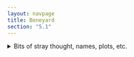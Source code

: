 ```yaml
---
layout: navpage
title: Boneyard
section: "5.1"
---
```


<details markdown="1"><summary>Bits of stray thought, names, plots, etc.</summary>

> The Burn (VII) is a disembodied evil force that wants to spread itself, inflaming destructive passion in place of every other thought.
> It's unconscious now, after gorging on Alembic for a thousand thousand years.
> Queen Theophrasta (V) was its high priestess and is reborn from Hannah Coen; she seeks: 1. to awaken the Burn to consciousness in the modern day, 2. to call and bind the spirits of citizens of Alembic for wisdom and gloating, and 3. to avert the Golden Wish by breaking the knights.
> She has already burned the hearts of a coven of warlocks and replaced them with astrals, called the Serene Five.
> Three of them (Tier III: Confesiran, Saleduc and Tramercan) are the mummified warlocks of the Scarlet Circle who resurrected Theophrasta.
> One of them (Sulefilm) was a Scarlet Circle member. He was lost during the summoning when his mansion burned down.
> They're now charged with raising, modifying, and empowering the Burned and expanding The Burn, barely able to leave the Dream themselves.
> (IV) Leogox was Theophrasta's lover Errol Bayes, now a shapeshifting manticora.
> His conversion to a Serene was incomplete, and his heart beats elsewhere.
> He operates Theophrasta's mortal pawns to find Burned candidates, trade ash, amass reagents and other resources, etc.
> He's impatient, ashamed of his condition, and domineering.
> (III) Cordy (nee Arthama Pritti) was an alchemic knight who called herself the Moon Maiden in 1985 until her defeat in 2012.
> Leogox seduced her and Theophrasta bound her to Cordyceptyrant, a fungal jinn (she lives lest she reincarnate free).
> She's searching for Parcel (and other returning knights) using witchtaster serpents and her cordyceptyrus curse to create willing "pod people" who burst into mutations after a limited lifespan.
> She's unrealistic, vindictive, and romantic. She still pines for Leogox, who thinks she's pathetic.



Monster manual?
> Celestial: A magical being, magically subtle in form or posessing a construct (elemental: afrit, glamourous: jinn, ritual: marit)
> Terrestrial: A mundane, earthly being. A human, animal, vegetable, or mineral. Sometimes: a shade or ghost.
> Warlock, witch, ghoul, etc: A (mostly) human magician and consort/offspring/agent/host to spirits.
> Vampire, werewolf, mummy, etc: A powerful, dead warlock's body host to a foreign spirit.
> Chimera: A great mutation of terrestrials with celestial powers (also: basilisk, sphinx, manticore, true dragon, godzilla, king kong, etc).
> Satyr: A broadly humaniform chimera (also: centaur, harpy, dryad, goblin, etc).
> Cockatrice: A minor or pathetic chimera (also: talking cat, kettle dragon, platypus, witchtaster serpent, etc).
> The Burn (VII): A powerful but slumbering Titan associated with passion, fire, hate, and ash.
> Theophrasta (V): The witchqueen who shattered Alembic, reincarnated in the modern day.
> The Zodiacal Light (-): A coven which hoped to call and bind the Dawn Empress, but failed and the survivors became the Serene.
> The Serene(III): Three Burned modern warlocks confined to the Dream, where they raise Burned armies and serve Theophrasta.
> General Leogox (IV): A shapeshifting manticore or powerful magnate. Confident, analytical, and prone to fits of rage or self-hatred.
> Cordy(ceptyrant) (III): An Alchemical Knight (the Moon Maiden) unwittingly infected with a fungal jinn. Possessive of Leogox, unsure of his feelings. Erratic, romantic, cowardly.
> Witchtaster Serpent (0): A cockatrice with the body of a snake, the head of a hare, the eyes of a goat. It has excellent senses for latent or traces of magic.


Unused genre/skill breakdown?

A princess with a high tier in a genre is more well-equipped and savvy than one who isn't.
How does this affect her?

* Stunts. How is she at athletics, derring-do, and weaponry? ("action" renamed because of heavy overloading)
* Thrills. How is she at espionage, crime, investigation, and intrigue? ("thriller" or "mystery")
* Nature. How is she with animals, survival, hunting, and self-reliance? ("western", but it isn't only!)
* Science. How is she with near-real or sci-fi technology, engineering, computers, and crafting?
* Romance. How is she at loving & living with friends, family, and foes?
* Weird. How much does she know about magic & monsters fantastic & horrific?
* Culture. How is she at history & art, at interacting with high society and meeting expectations? ("musical", historical, comedy of manners)

A special note on non-genres:
* Drama. Drama is built into the dice engine (only rolling when there are stakes, setting specific tensions).
* Historical. That's just some other genre in fancy dress.
* Animation. That's considered a genre? Come on now.
* Comedy. It's assumed to flow from the players.
  It could be a genre -- skill at dealing with the ridiculous or outrageous; everyone knows when someone's mugging.
  But: no. It might work, I'm not brave enough to try.


* Action (War/military; spy/espionage; martial arts, western shoot 'em up)
  * hybrids: buddycop, +comedy, crime, drama, horror, thriller, scifi, superhero, swashbuckler, disaster 
* Thriller (conspiracy; crime; legal; spy; supernatural; disaster, psychological, techno)
* Western (classic, revisionist/anti, contemporary/neo-, fantasy/space, modern)
* Sci Fi (Space travel, time travel, cerebral science, robot & monster films, disaster & alien invasion)
* Horror (zombie, folk, body, found-footage)
* Romance (historical, romdram, romcom, chickflick, praanormal,)
* Fantasy
* Drama 
* Mystery
* Comedy (slapstick, screwball, parody, black)


* Moon. Thief. Crime.
* Mercury. Scientist. Technology.
* Venus. Courtier. Romance & performance.
* Sun. Artist. Expression & the self.
* Mars. Soldier. Action.
* Jupiter. Priest. Manners & civility.
* Saturn. Laborer. Nature, practicality.

## D&D 5e Equivalents

A lot of gamers think in D&D, so here are some ways to translate.

Anything that's undead can be brought over straight. Undead are gonna undead.
Anything incorporeal, fey, more humane fiends and celestials can be spirits.
Anything that's an monstrosity, dragons, that kind of thing is a chimera; it might politely be referred to as a satyr.
Outsiders like true aberrations, celestials, fiends -- those can all be celestials.

5e proposes tiers of play which don't perfectly align with ours, but can be made to fit.
This system is imperfect.
It doesn't work very well for fey, which tend to be tricky-but-not-fearsome, and so have low (5e) challenge ratings despite their intended magical nature.
It's also not ideal for low level "normal" animals, which suffer by comparison to magical beasts.

| 5e title | Princess tier | 5e levels (spells) | 5e CRs | Example |
|----------|---------------|-----------|--------|---------|
| n/a      | -1            | n/a      | 0, 1/8 | Normal animals, giant rats, kobolds |
| Local Heroes | 0         | 1-2 (1st)  | 1/4, 1/2, 1 | Giant or wild beasts & swarms, zombies, cockatrice, gnoll, gray ooze, satyr, shadow, dryad, ghoul |
| Local Heroes | I         | 3-4 (2nd)  | 2 | Ogre, ankheg, ettercap, gargoyle, ghast, gibbering mouther, griffon, polar bear |
| Heroes of the Realm | II | 5-6 (3rd)  | 3-4 | Basilisk, giant scorpion, hell hound, manticore, mummy, nightmare, owlbear, phase spider, werewolf, black pudding, couatl, ettin, ghost, lamia, succubus |
| Heroes of the Realm | III | 7-8 (4th) | 5-6 | Elementals, bulette, flesh golem, giant crocodile, gorgon, hill giant, salamander, shambling mound, troll, unicorn, wraith, xorn, chimera, mammoth, medusa, wyvern |
| Heroes of the Realm | IV | 9-10 (5th) | 7-9 | giant ape, oni, stone/frost/fire/cloud giant, cloaker, chain devil, hydra, trex, clay golem, treant |
| Masters of the Realm | V | 11-12 (6th) | 10-11 | aboleth, deva, stone golem, naga, behir, djinni, efreeti, gynosphinx, horned devil, roc |
| Masters of the Realm | VI | 13-14 (7th) | 12-15 | erinyes, rakshasa, storm giant, vampire, mummy lord, purple worm |
| Masters of the Realm | VII | 15-16 (8th) | 16-17 | iron golem, marilith, planetar, androsphinx, dragon turtle |
| Masters of the World | VIII+ | 18+ (9th+) | 18+ | balor, pit fiend, lich, solar, kraken, empyrean |


# Design Goals

Or: why should you play this game instead of some other game.

Of course you should play other games! Especially the ones which inspired this one! And others!
But here are some things that this game tries to do which you might enjoy:
* It tells a story first.
  Because the core mechanic is a conversation about a shared fictional world, this is often called fiction-first gaming.
* It gives you tools to tell your story.
  Magic and rules light games are hard to combine, because none of us have intuitions about it.
  Genre expectations might be fuzzy, because "action" and "emotional vulnerability" could go to dark places.
  Heck, passionate characters can have a difficult time meshing at the table.
  This game tries to fix those problems.
* It exhibits modern RPG sensibilities (or at least, my RPG sensibilities).
  The rules should support the theme.
  Dice aren't that interesting, and should keep things moving.
  Short core rules. No spreadsheets. Few traps (sorry).
  Characters should come alive through play.
  Use your words.

</details>
